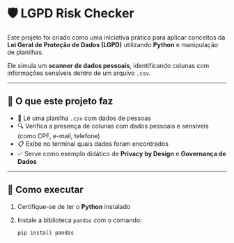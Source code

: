 # 🛡️ LGPD Risk Checker

Este projeto foi criado como uma iniciativa prática para aplicar conceitos da **Lei Geral de Proteção de Dados (LGPD)** utilizando **Python** e manipulação de planilhas.

Ele simula um **scanner de dados pessoais**, identificando colunas com informações sensíveis dentro de um arquivo `.csv`.

---

## 📌 O que este projeto faz

- 📂 Lê uma planilha `.csv` com dados de pessoas
- 🔍 Verifica a presença de colunas com dados pessoais e sensíveis (como CPF, e-mail, telefone)
- 📋 Exibe no terminal quais dados foram encontrados
- ✅ Serve como exemplo didático de **Privacy by Design** e **Governança de Dados**

---

## 🚀 Como executar

1. Certifique-se de ter o **Python** instalado
2. Instale a biblioteca `pandas` com o comando:

   ```bash
   pip install pandas
